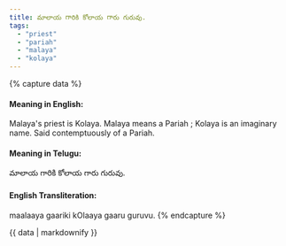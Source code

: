 ```yaml
---
title: మాలాయ గారికి కోలాయ గారు గురువు.
tags:
  - "priest"
  - "pariah"
  - "malaya"
  - "kolaya"
---
```


{% capture data %}
#### Meaning in English:
Malaya's priest is Kolaya.
Malaya means a Pariah ; Kolaya is an imaginary name.
Said contemptuously of a Pariah.

#### Meaning in Telugu:
మాలాయ గారికి కోలాయ గారు గురువు.

#### English Transliteration:
maalaaya gaariki kOlaaya gaaru guruvu.
{% endcapture %}

<div class="notice">{{ data | markdownify }}</div>

